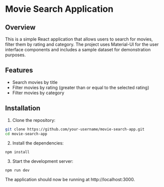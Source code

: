 # Movie Search Application

## Overview

This is a simple React application that allows users to search for movies, filter them by rating and category. The project uses Material-UI for the user interface components and includes a sample dataset for demonstration purposes.

## Features

- Search movies by title
- Filter movies by rating (greater than or equal to the selected rating)
- Filter movies by category


## Installation

1. Clone the repository:

```bash
git clone https://github.com/your-username/movie-search-app.git
cd movie-search-app
```
2. Install the dependencies:
```
npm install
```
3. Start the development server:
```
npm run dev
```
The application should now be running at http://localhost:3000.